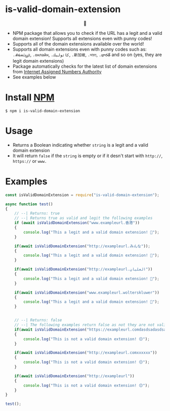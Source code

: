 # is-valid-domain-extension

<p align="center">🍩</p>

 * NPM package that allows you to check if the URL has a legit and a valid domain extension! Supports all extensions even with punny codes!
 * Supports all of the domain extensions available over the world!
 * Supports all domain extensions even with punny codes such as: `.சிங்கப்பூர்`, `.онлайн`, `.كاثوليك`, `.新加坡`, `.ভারত`, `.భారత్` and so on (yes, they are legit domain extensions) 
 * Package automatically checks for the latest list of domain extensions from [Internet Assigned Numbers Authority](https://www.iana.org/)
 * See examples below
 
# Install [NPM](https://www.npmjs.com/package/is-valid-domain-extension)
 
 `$ npm i is-valid-domain-extension`
 
 # Usage 

- Returns a Boolean indicating whether `string` is a legit and a valid domain extension
- It will return `false` if the `string` is empty or if it desn't start with `http://`, `https://` or `www.`

# Examples

``` javascript
const isValidDomainExtension = require("is-valid-domain-extension");

async function test()
{
    // --| Returns: true
    // --| Returns true as valid and legit the following examples
    if (await isValidDomainExtension("www.exampleurl.香港"))
    {
        console.log("This a legit and a valid domain extension! 🍩");
    }

    if(await isValidDomainExtension("http://exampleurl.みんな"));
    {
        console.log("This a legit and a valid domain extension! 🍩");
    }

    if(await isValidDomainExtension("http://exampleurl.العليان"))
    {
        console.log("This a legit and a valid domain extension! 🍩");
    }

    if(await isValidDomainExtension("www.exampleurl.wolterskluwer"))
    {
        console.log("This a legit and a valid domain extension! 🍩");
    }


    // --| Returns: false
    // --| The following examples return false as not they are not valid url's or domain extensions 
    if(await isValidDomainExtension("https://exampleurl.comdasdsadasdsadasdsa"))
    {
        console.log("This is not a valid domain extension! 😔");
    }

    if(await isValidDomainExtension("http://exampleurl.comxxxxxx"))
    {
        console.log("This is not a valid domain extension! 😔");
    }

    if(await isValidDomainExtension("http://exampleurl"))
    {
        console.log("This is not a valid domain extension! 😔");
    }
}

test();
```
